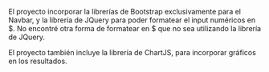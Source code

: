 

El proyecto incorporar la librerías de Bootstrap exclusivamente para el Navbar, y la librería de JQuery para poder formatear el input numéricos en $.
No encontré otra forma de formatear en $ que no sea utilizando la librería de JQuery.

El proyecto también incluye la librería de ChartJS, para incorporar gráficos en los resultados. 